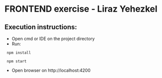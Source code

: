 # FRONTEND exercise - Liraz Yehezkel

## Execution instructions:

- Open cmd or IDE on the project directory
- Run:
```
 npm install
```
```
 npm start
```
- Open browser on http://localhost:4200
